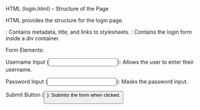 HTML (login.html) – Structure of the Page

HTML provides the structure for the login page.

<head>: Contains metadata, title, and links to stylesheets.

<body>: Contains the login form inside a div container.

Form Elements:

Username Input (<input type="text">): Allows the user to enter their username.

Password Input (<input type="password">): Masks the password input.

Submit Button (<button type="submit">): Submits the form when clicked.


